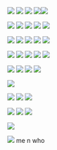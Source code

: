 
![](https://mocha.crd.co/assets/images/gallery09/452f4d93_original.png?v=5e9af0df) ![](https://mocha.crd.co/assets/images/gallery09/22a5b2f3_original.gif?v=5e9af0df) ![](https://64.media.tumblr.com/ccff046e83e0d19ad092ab0149de5607/f1413ef45abf2485-ca/s100x200/e7aea3a7db8a1d1897b7c441dbe756c438d372a6.gifv) ![](https://file.garden/ZSD6qQh9SRsD-dy3/stamps/ps7)![](https://file.garden/ZSD6qQh9SRsD-dy3/stamps/ps0) 

![](https://64.media.tumblr.com/26361622ba589e0ea5575b2e2a8a89a7/4a809193e4ba05c7-02/s100x200/f11e40be5c8f0e2878056e17685a9f813132781b.gifv) ![](https://64.media.tumblr.com/02f06846e7dc46fd5406a85bcb112bac/4a809193e4ba05c7-f8/s100x200/24ea0b09e926d06d3f1dfdacfb5281ff865813c4.gifv) ![](https://64.media.tumblr.com/b910b2dcc9700563b6cdc8bc9d1ca8dd/4a809193e4ba05c7-3c/s100x200/3ce4c6239278147a6bff9a0867522684b535e1ed.gifv) ![](https://64.media.tumblr.com/4d89a018134a3dd55308f6e1bae6b6d5/50121cb3713b19a1-66/s100x200/80e0ae00913b14921659d50a239ca76fa4fea476.pnj) ![](https://64.media.tumblr.com/199af5c0afcef2de776ca53c2a6c5559/3cf84ad38c46212e-af/s100x200/a821623a0ba52bf2c219ea540f88d40375033291.gifv)

![](https://images-wixmp-ed30a86b8c4ca887773594c2.wixmp.com/f/6388279d-c61d-469e-ba84-435ca580f115/da7mms6-c2d22fbf-94bf-4e02-985f-4f7dd3b98a98.png/v1/fill/w_99,h_56,strp/aoba_stamp_by_kazumishio_da7mms6-fullview.png?token=eyJ0eXAiOiJKV1QiLCJhbGciOiJIUzI1NiJ9.eyJzdWIiOiJ1cm46YXBwOjdlMGQxODg5ODIyNjQzNzNhNWYwZDQxNWVhMGQyNmUwIiwiaXNzIjoidXJuOmFwcDo3ZTBkMTg4OTgyMjY0MzczYTVmMGQ0MTVlYTBkMjZlMCIsIm9iaiI6W1t7ImhlaWdodCI6Ijw9NTYiLCJwYXRoIjoiXC9mXC82Mzg4Mjc5ZC1jNjFkLTQ2OWUtYmE4NC00MzVjYTU4MGYxMTVcL2RhN21tczYtYzJkMjJmYmYtOTRiZi00ZTAyLTk4NWYtNGY3ZGQzYjk4YTk4LnBuZyIsIndpZHRoIjoiPD05OSJ9XV0sImF1ZCI6WyJ1cm46c2VydmljZTppbWFnZS5vcGVyYXRpb25zIl19.4eJY3zymcTRhh_4PQJhDTpOTb6WoIZP39Ih_AdF6Qz4) ![](https://images-wixmp-ed30a86b8c4ca887773594c2.wixmp.com/f/57e3a0c2-a24e-4919-844e-36eeb4706388/d7lb626-a58a0a47-80fe-4a56-ac19-6415b2ec7d24.png/v1/fill/w_99,h_55,strp/noiz___stamp_by_stampsfa_d7lb626-fullview.png?token=eyJ0eXAiOiJKV1QiLCJhbGciOiJIUzI1NiJ9.eyJzdWIiOiJ1cm46YXBwOjdlMGQxODg5ODIyNjQzNzNhNWYwZDQxNWVhMGQyNmUwIiwiaXNzIjoidXJuOmFwcDo3ZTBkMTg4OTgyMjY0MzczYTVmMGQ0MTVlYTBkMjZlMCIsIm9iaiI6W1t7ImhlaWdodCI6Ijw9NTUiLCJwYXRoIjoiXC9mXC81N2UzYTBjMi1hMjRlLTQ5MTktODQ0ZS0zNmVlYjQ3MDYzODhcL2Q3bGI2MjYtYTU4YTBhNDctODBmZS00YTU2LWFjMTktNjQxNWIyZWM3ZDI0LnBuZyIsIndpZHRoIjoiPD05OSJ9XV0sImF1ZCI6WyJ1cm46c2VydmljZTppbWFnZS5vcGVyYXRpb25zIl19.JUubevlqAzcc7n7pBHrem9iEFUeokYhGLOD7GOpWzlk) ![](https://images-wixmp-ed30a86b8c4ca887773594c2.wixmp.com/f/97538ed2-f006-4ed5-aa9f-f1121bf3b1e4/da06soc-c2f0035d-fe8e-4313-bf5c-cb6466e2fee6.gif?token=eyJ0eXAiOiJKV1QiLCJhbGciOiJIUzI1NiJ9.eyJzdWIiOiJ1cm46YXBwOjdlMGQxODg5ODIyNjQzNzNhNWYwZDQxNWVhMGQyNmUwIiwiaXNzIjoidXJuOmFwcDo3ZTBkMTg4OTgyMjY0MzczYTVmMGQ0MTVlYTBkMjZlMCIsIm9iaiI6W1t7InBhdGgiOiJcL2ZcLzk3NTM4ZWQyLWYwMDYtNGVkNS1hYTlmLWYxMTIxYmYzYjFlNFwvZGEwNnNvYy1jMmYwMDM1ZC1mZThlLTQzMTMtYmY1Yy1jYjY0NjZlMmZlZTYuZ2lmIn1dXSwiYXVkIjpbInVybjpzZXJ2aWNlOmZpbGUuZG93bmxvYWQiXX0.3ml4a0_5GX4QtZRpMim_CPn-WzGVYXQBZHxRDuaQch4) ![](https://images-wixmp-ed30a86b8c4ca887773594c2.wixmp.com/f/32ce80ca-47ea-4a1c-8f1e-16bc66660816/ddw844n-37e6670b-609d-4e3f-a9f2-24a79a8585ed.gif?token=eyJ0eXAiOiJKV1QiLCJhbGciOiJIUzI1NiJ9.eyJzdWIiOiJ1cm46YXBwOjdlMGQxODg5ODIyNjQzNzNhNWYwZDQxNWVhMGQyNmUwIiwiaXNzIjoidXJuOmFwcDo3ZTBkMTg4OTgyMjY0MzczYTVmMGQ0MTVlYTBkMjZlMCIsIm9iaiI6W1t7InBhdGgiOiJcL2ZcLzMyY2U4MGNhLTQ3ZWEtNGExYy04ZjFlLTE2YmM2NjY2MDgxNlwvZGR3ODQ0bi0zN2U2NjcwYi02MDlkLTRlM2YtYTlmMi0yNGE3OWE4NTg1ZWQuZ2lmIn1dXSwiYXVkIjpbInVybjpzZXJ2aWNlOmZpbGUuZG93bmxvYWQiXX0.vKl0G7gdQ3h8HYEN3TZqjx4ttqFzATLFbJeurd0wTmA) ![](https://64.media.tumblr.com/7f06ba415f6b2fcdfeb1ed97bc137367/9a591c2777a533ae-1a/s100x200/05af04dee1ba2152d4642d876cee31c7d0d75223.png)

 ![](https://64.media.tumblr.com/1f448fd306c78978a4ce8402fee82bc9/a9ddffc3320c07ad-03/s100x200/21a894b3c61a723b9d0b1c9e3b0bf39f778de922.pnj) ![](https://64.media.tumblr.com/4f52b2397a888c3550fb7e15bc8558c9/3460366af3bae7be-60/s100x200/45d57fe3e2c6137dace3b2967ef2606b6e4818cd.gifv) ![](https://64.media.tumblr.com/433d32897e1493e82e4e9293d5bf7d30/5ed0154908ac7b8a-4f/s100x200/60f7dcf2d21da4b0a0d41afe46d1593c30d04c6f.gifv) ![](https://i.imgur.com/LiTCM1K.png) ![](https://i.imgur.com/TPYNOE6.png)

 ![](https://64.media.tumblr.com/ee07b8292723d410560d5997a0376c89/89749997f66a3a49-3c/s100x200/6b9d3a62cbc1b773ca98ec793e0a22d707d26b08.gifv) ![](https://64.media.tumblr.com/c0b2b207e34db4dae23f132ef9c41b0a/89749997f66a3a49-6b/s100x200/134c87e92df8b8a1c98c8135aadbc87cdb3c51be.gifv) ![](https://64.media.tumblr.com/1821b6d24b7ba62b0f48081c9fe72485/89749997f66a3a49-e0/s100x200/0549263c445e656ae49b342a96c890f14ee18e76.gifv) ![](https://64.media.tumblr.com/f322d501fd7adca2f9d9f3fa02f235ea/89749997f66a3a49-31/s100x200/960b4aaed50c36ada320c15ff08df0e1925442f3.gifv)

![](https://64.media.tumblr.com/5614e78ef196e2cb966f04f32dd63b0e/0beda082ed505272-90/s400x600/763604bceeefddc8c6937e6e00dc0cbe22f44362.jpg)

![](https://i.imgur.com/NxFLThL.gif)  ![](https://i.imgur.com/AD2429i.gif)  ![](https://i.imgur.com/bqjRd6n.gif)


![](https://i.imgur.com/XEBcXfE.gif)  ![](https://i.imgur.com/PGmJb8L.gif)  ![](https://i.imgur.com/7xTy0XJ.gif)

![](https://64.media.tumblr.com/3966f4078f70e2733a1be5d069d6e0e2/0c08d4b2767e0507-c0/s500x750/80388a6ab12bee490345ffe68c574fdbf3eab0f6.gifv)

![](https://i.imgur.com/oPLFXgN.png) me n who
